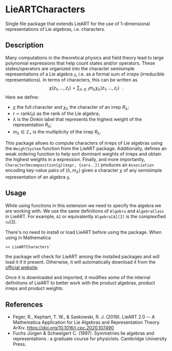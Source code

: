 # LieARTCharacters

Single file package that extends LieART for the use of 1-dimensional representations of Lie algebras, i.e. characters.

## Description

Many computations in the theoretical physics and field theory lead to large polynomial expressions that help count states and/or operators.
These states/operators are organized into the character semisimple representations of a Lie algebra $\mathfrak{g}$, i.e. as a formal sum of *irreps* (irreducible representations).
In terms of characters, this can be written as
$$\chi(z_1, \dots, z_r) = \sum_{\lambda\in I} m_{\lambda} \chi_{\lambda}(z_1, \dots, z_r) ~~.$$
Here we define:
- $\chi$ the full character and $\chi_{\lambda}$ the character of an irrep $R_{\lambda}$;
- $r = \mathrm{rank}(\mathfrak{g})$ as the rank of the Lie algebra;
- $\lambda$ is the Dinkin label that represents the highest weight of the representation $R_{\lambda}$;
- $m_{\lambda}\in\mathbb{Z}_{+}$ is the multiplicity of the irrep $R_{\lambda}$.

This package allows to compute characters of irreps of Lie algebras using the `WeightSystem` function from the LieART package.
Additionally, defines an weak ordering function to help sort dominant weights of irreps and obtain the highest weights in a expression.
Finally, and more importantly, `CharacterDecomposition[g][expr, {vars..}]` produces an `Association` encoding key-value pairs of $(\lambda, m_\lambda)$ given a character $\chi$ of any semisimple representation of an algebra `g`.

## Usage

While using functions in this extension we need to specify the algebra we are working with. We use the same definitions of `Algebra` and `AlgebraClass` in LieART.
For example, `A2` or equivalently `Algebra[A][2]` is the complexified $\mathfrak{su}(3)$.

There's no need to install or load LieART before using the package. When using in Mathematica
```mathematica
<< LieARTCharacters`
```
the package will check for LieART among the installed packages and will load it if it present. Otherwise, it will automatically download it from the [official website](https://lieart.hepforge.org/).

Once it is downloaded and imported, it modifies some of the internal definitions of LieART to better work with the product algebras, product irreps and product weights.

## References

- Feger, R., Kephart, T. W., & Saskowski, R. J. (2019). LieART 2.0 -- A Mathematica Application for Lie Algebras and Representation Theory. ArXiv. https://doi.org/10.1016/j.cpc.2020.107490
- Fuchs Jürgen & Schweigert C. (1997). Symmetries lie algebras and representations : a graduate course for physicists. Cambridge University Press.